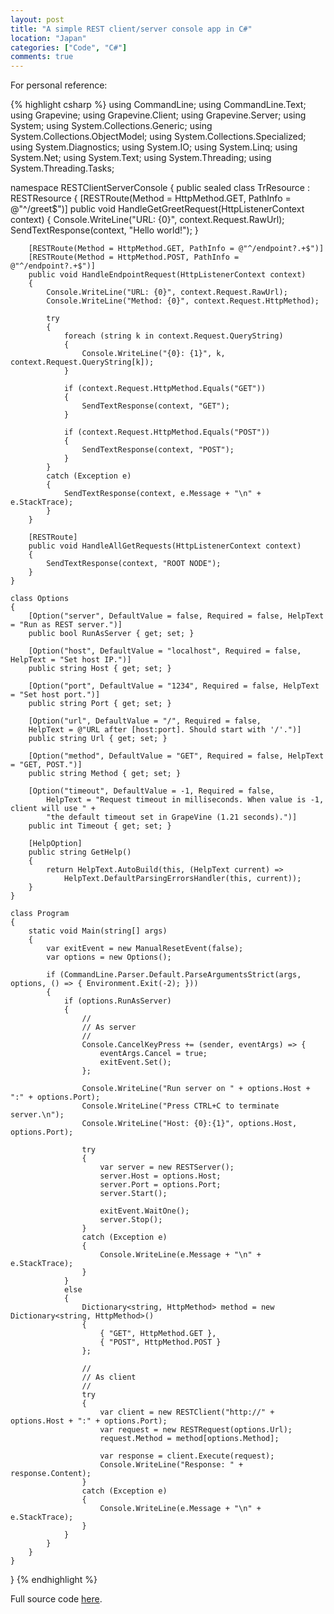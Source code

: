 ```yaml
---
layout: post
title: "A simple REST client/server console app in C#"
location: "Japan"
categories: ["Code", "C#"]
comments: true
---
```


For personal reference:

{% highlight csharp %}
using CommandLine;
using CommandLine.Text;
using Grapevine;
using Grapevine.Client;
using Grapevine.Server;
using System;
using System.Collections.Generic;
using System.Collections.ObjectModel;
using System.Collections.Specialized;
using System.Diagnostics;
using System.IO;
using System.Linq;
using System.Net;
using System.Text;
using System.Threading;
using System.Threading.Tasks;

namespace RESTClientServerConsole
{
    public sealed class TrResource : RESTResource
    {
        [RESTRoute(Method = HttpMethod.GET, PathInfo = @"^/greet$")]
        public void HandleGetGreetRequest(HttpListenerContext context)
        {
            Console.WriteLine("URL: {0}", context.Request.RawUrl);
            SendTextResponse(context, "Hello world!");
        }
        
        [RESTRoute(Method = HttpMethod.GET, PathInfo = @"^/endpoint?.+$")]
        [RESTRoute(Method = HttpMethod.POST, PathInfo = @"^/endpoint?.+$")]
        public void HandleEndpointRequest(HttpListenerContext context)
        {
            Console.WriteLine("URL: {0}", context.Request.RawUrl);
            Console.WriteLine("Method: {0}", context.Request.HttpMethod);
            
            try
            {
                foreach (string k in context.Request.QueryString)
                {
                    Console.WriteLine("{0}: {1}", k, context.Request.QueryString[k]);
                }
                
                if (context.Request.HttpMethod.Equals("GET"))
                {
                    SendTextResponse(context, "GET");
                }
                
                if (context.Request.HttpMethod.Equals("POST"))
                {
                    SendTextResponse(context, "POST");
                }
            }
            catch (Exception e)
            {
                SendTextResponse(context, e.Message + "\n" + e.StackTrace);
            }
        }
    
        [RESTRoute]
        public void HandleAllGetRequests(HttpListenerContext context)
        {
            SendTextResponse(context, "ROOT NODE");
        }
    }
    
    class Options
    {
        [Option("server", DefaultValue = false, Required = false, HelpText = "Run as REST server.")]
        public bool RunAsServer { get; set; }
        
        [Option("host", DefaultValue = "localhost", Required = false, HelpText = "Set host IP.")]
        public string Host { get; set; }
        
        [Option("port", DefaultValue = "1234", Required = false, HelpText = "Set host port.")]
        public string Port { get; set; }
        
        [Option("url", DefaultValue = "/", Required = false,
        HelpText = @"URL after [host:port]. Should start with '/'.")]
        public string Url { get; set; }
        
        [Option("method", DefaultValue = "GET", Required = false, HelpText = "GET, POST.")]
        public string Method { get; set; }
        
        [Option("timeout", DefaultValue = -1, Required = false,
            HelpText = "Request timeout in milliseconds. When value is -1, client will use " +
            "the default timeout set in GrapeVine (1.21 seconds).")]
        public int Timeout { get; set; }
        
        [HelpOption]
        public string GetHelp()
        {
            return HelpText.AutoBuild(this, (HelpText current) =>
                HelpText.DefaultParsingErrorsHandler(this, current));
        }
    }
    
    class Program
    {
        static void Main(string[] args)
        {
            var exitEvent = new ManualResetEvent(false);
            var options = new Options();
            
            if (CommandLine.Parser.Default.ParseArgumentsStrict(args, options, () => { Environment.Exit(-2); }))
            {
                if (options.RunAsServer)
                {
                    //
                    // As server
                    //
                    Console.CancelKeyPress += (sender, eventArgs) => {
                        eventArgs.Cancel = true;
                        exitEvent.Set();
                    };
                    
                    Console.WriteLine("Run server on " + options.Host + ":" + options.Port);
                    Console.WriteLine("Press CTRL+C to terminate server.\n");
                    Console.WriteLine("Host: {0}:{1}", options.Host, options.Port);
                    
                    try
                    {
                        var server = new RESTServer();
                        server.Host = options.Host;
                        server.Port = options.Port;
                        server.Start();
                        
                        exitEvent.WaitOne();
                        server.Stop();
                    }
                    catch (Exception e)
                    {
                        Console.WriteLine(e.Message + "\n" + e.StackTrace);
                    }
                }
                else
                {
                    Dictionary<string, HttpMethod> method = new Dictionary<string, HttpMethod>()
                    {
                        { "GET", HttpMethod.GET },
                        { "POST", HttpMethod.POST }
                    };
                
                    //
                    // As client
                    //
                    try
                    {
                        var client = new RESTClient("http://" + options.Host + ":" + options.Port);
                        var request = new RESTRequest(options.Url);
                        request.Method = method[options.Method];
                        
                        var response = client.Execute(request);
                        Console.WriteLine("Response: " + response.Content);
                    }
                    catch (Exception e)
                    {
                        Console.WriteLine(e.Message + "\n" + e.StackTrace);
                    }
                }
            }
        }
    }
}
{% endhighlight %}

Full source code [here](https://github.com/flowerinthenight/win-restclientserver-console).
